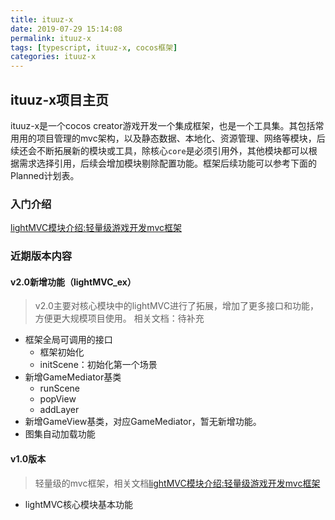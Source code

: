 ```yaml
---
title: ituuz-x
date: 2019-07-29 15:14:08
permalink: ituuz-x
tags: [typescript, ituuz-x, cocos框架]
categories: ituuz-x
---
```

ituuz-x项目主页
---
ituuz-x是一个cocos creator游戏开发一个集成框架，也是一个工具集。其包括常用用的项目管理的mvc架构，以及静态数据、本地化、资源管理、网络等模块，后续还会不断拓展新的模块或工具，除核心`core`是必须引用外，其他模块都可以根据需求选择引用，后续会增加模块剔除配置功能。框架后续功能可以参考下面的Planned计划表。
<!--more-->

### 入门介绍
[lightMVC模块介绍:轻量级游戏开发mvc框架](http://ituuz.com/2019/07/15/lightMVC-1/)

### 近期版本内容
#### v2.0新增功能（lightMVC_ex）
> v2.0主要对核心模块中的lightMVC进行了拓展，增加了更多接口和功能，方便更大规模项目使用。
> 相关文档：待补充
- 框架全局可调用的接口
    - 框架初始化
    - initScene：初始化第一个场景
- 新增GameMediator基类
    - runScene
    - popView
    - addLayer
- 新增GameView基类，对应GameMediator，暂无新增功能。
- 图集自动加载功能


#### v1.0版本
> 轻量级的mvc框架，相关文档[lightMVC模块介绍:轻量级游戏开发mvc框架](http://ituuz.com/2019/07/15/lightMVC-1/)
- lightMVC核心模块基本功能

